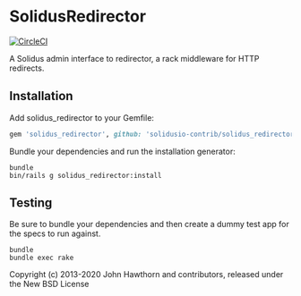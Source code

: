 SolidusRedirector
===============

[![CircleCI](https://circleci.com/gh/solidusio-contrib/solidus_redirector.svg?style=svg)](https://circleci.com/gh/solidusio-contrib/solidus_redirector)

A Solidus admin interface to redirector, a rack middleware for HTTP redirects.

Installation
------------

Add solidus_redirector to your Gemfile:

```ruby
gem 'solidus_redirector', github: 'solidusio-contrib/solidus_redirector'
```

Bundle your dependencies and run the installation generator:

```shell
bundle
bin/rails g solidus_redirector:install
```

Testing
-------

Be sure to bundle your dependencies and then create a dummy test app for the specs to run against.

```shell
bundle
bundle exec rake
```

Copyright (c) 2013-2020 John Hawthorn and contributors, released under the New BSD License
